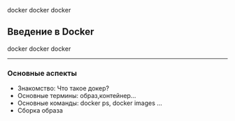 docker docker docker

## Введение в Docker

docker docker docker

---

### Основные аспекты

- Знакомство: Что такое докер?
- Основные термины: образ,контейнер...
- Основные команды: docker ps, docker images ...
- Сборка образа
